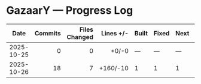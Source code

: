 # GazaarY — Progress Log

| Date | Commits | Files Changed | Lines +/- | Built | Fixed | Next | Dedication | Comprehension | Resilience |
|---|---:|---:|---:|---|---|---|---:|---:|---:|
| 2025-10-25 | 0 | 0 | +0/-0 | — | — | — | — | — | — |
| 2025-10-26 | 18 | 7 | +160/-10 | 1 | 1 | 1 | 10 | 6 | 6 |
